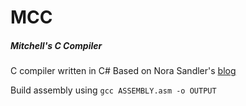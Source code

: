 # MCC
##### Mitchell's C Compiler

C compiler written in C#
Based on Nora Sandler's [blog](https://norasandler.com/2017/11/29/Write-a-Compiler.html)

Build assembly using `gcc ASSEMBLY.asm -o OUTPUT`
